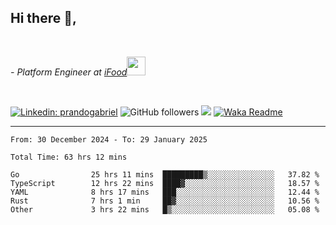 <h2>Hi there  👋,</h2> </br>

<p><em>- Platform Engineer at <a href="https://www.ifood.com.br/">iFood</a><img src="https://media.giphy.com/media/WUlplcMpOCEmTGBtBW/giphy.gif" width="30"> 
</em></p></br>


[![Linkedin: prandogabriel](https://img.shields.io/badge/-prandogabriel-blue?style=flat-square&logo=Linkedin&logoColor=white&link=https://www.linkedin.com/in/prandogabriel/)](https://www.linkedin.com/in/prandogabriel)
![GitHub followers](https://img.shields.io/github/followers/prandogabriel?label=Follow&style=social)
![](https://visitor-badge.glitch.me/badge?page_id=prandogabriel.prandogabriel)
[![Waka Readme](https://github.com/prandogabriel/prandogabriel/actions/workflows/update-stats.yml.yml/badge.svg)](https://github.com/prandogabriel/prandogabriel/actions/workflows/update-stats.yml.yml)

---

<!--START_SECTION:waka-->

```golang
From: 30 December 2024 - To: 29 January 2025

Total Time: 63 hrs 12 mins

Go                25 hrs 11 mins  █████████▒░░░░░░░░░░░░░░░   37.82 %
TypeScript        12 hrs 22 mins  ████▓░░░░░░░░░░░░░░░░░░░░   18.57 %
YAML              8 hrs 17 mins   ███░░░░░░░░░░░░░░░░░░░░░░   12.44 %
Rust              7 hrs 1 min     ██▓░░░░░░░░░░░░░░░░░░░░░░   10.56 %
Other             3 hrs 22 mins   █▒░░░░░░░░░░░░░░░░░░░░░░░   05.08 %
```

<!--END_SECTION:waka-->
